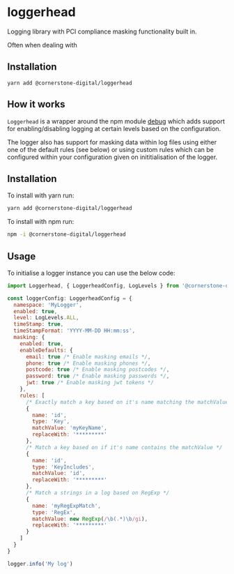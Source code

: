 # loggerhead

Logging library with PCI compliance masking functionality built in.

Often when dealing with

## Installation

`yarn add @cornerstone-digital/loggerhead`

## How it works

`Loggerhead` is a wrapper around the npm module [debug](https://www.npmjs.com/package/debug) which adds support for enabling/disabling logging at certain levels based on the configuration.

The logger also has support for masking data within log files using either one of the default rules (see below) or using custom rules which can be configured within your configuration given on inititialisation of the logger.

## Installation

To install with yarn run:

```bash
yarn add @cornerstone-digital/loggerhead
```

To install with npm run:

```bash
npm -i @cornerstone-digital/loggerhead
```

## Usage

To initialise a logger instance you can use the below code:

```javascript
import Loggerhead, { LoggerheadConfig, LogLevels } from '@cornerstone-digital/loggerhead'

const loggerConfig: LoggerheadConfig = {
  namespace: 'MyLogger',
  enabled: true,
  level: LogLevels.ALL,
  timeStamp: true,
  timeStampFormat: 'YYYY-MM-DD HH:mm:ss',
  masking: {
    enabled: true,
    enableDefaults: {
      email: true /* Enable masking emails */,
      phone: true /* Enable masking phones */,
      postcode: true /* Enable masking postcodes */,
      password: true /* Enable masking passwords */,
      jwt: true /* Enable masking jwt tokens */
    },
    rules: [
      /* Exactly match a key based on it's name matching the matchValue */
      {
        name: 'id',
        type: 'Key',
        matchValue: 'myKeyName',
        replaceWith: '*********'
      },
      /* Match a key based on if it's name contains the matchValue */
      {
        name: 'id',
        type: 'KeyIncludes',
        matchValue: 'id',
        replaceWith: '*********'
      },
      /* Match a strings in a log based on RegExp */
      {
        name: 'myRegExpMatch',
        type: 'RegEx',
        matchValue: new RegExp(/\b(.*)\b/gi),
        replaceWith: '*********'
      }
    ]
  }
}

logger.info('My log')
```
